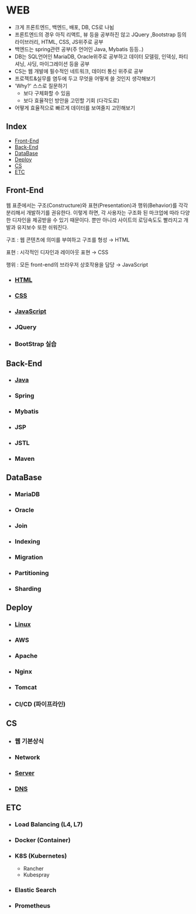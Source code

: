 # WEB

- 크게 프론트엔드, 백엔드, 배포, DB, CS로 나뉨
- 프론트엔드의 경우 아직 리액트, 뷰 등을 공부하진 않고 JQuery ,Bootstrap 등의 라이브러리, HTML, CSS, JS위주로 공부
- 백엔드는 spring관련 공부(주 언어인 Java, Mybatis 등등..) 
- DB는 SQL언어인 MariaDB, Oracle위주로 공부하고 데이터 모델링, 인덱싱, 파티셔닝, 샤딩, 마이그레이션 등을 공부
- CS는 웹 개발에 필수적인 네트워크, 데이터 통신 위주로 공부
- 프로젝트&실무를 염두에 두고 무엇을 어떻게 쓸 것인지 생각해보기 
- 'Why?' 스스로 질문하기
  - 보다 구체화할 수 있음
  - 보다 효율적인 방안을 고민할 기회 (다각도로)
- 어떻게 효율적으로 빠르게 데이터를 보여줄지 고민해보기



## Index

- [Front-End](#Front-End)
- [Back-End](#Back-End)
- [DataBase](#DataBase)
- [Deploy](#Deploy)
- [CS](#CS)
- [ETC](#ETC)



## Front-End

 웹 표준에서는 구조(Constructure)와 표현(Presentation)과 행위(Behavior)를 각각 분리해서 개발하기를 권유한다. 이렇게 하면, 각 사용자는 구조화 된 마크업에 따라 다양한 디자인을 제공받을 수 있기 때문이다. 뿐만 아니라 사이트의 로딩속도도 빨라지고 개발과 유지보수 또한 쉬워진다.

구조 : 웹 콘텐츠에 의미를 부여하고 구조를 형성 → HTML

표현 : 시각적인 디자인과 레이아웃 표현 → CSS

행위 : 모든 front-end의 브라우저 상호작용을 담당 → JavaScript


- ### [HTML](https://github.com/jungtaeyong/WEB/blob/master/HTML.md)

- ### [CSS](https://github.com/jungtaeyong/WEB/blob/master/CSS.md)

- ### [JavaScript](https://github.com/jungtaeyong/WEB/blob/master/JavaScript.md)

- ### JQuery

- ### BootStrap 실습



## Back-End

- ### [Java](https://github.com/jungtaeyong/WEB/blob/master/Java.md)

- ### Spring

- ### Mybatis

- ###  JSP

- ###  JSTL

- ### Maven





## DataBase

- ### MariaDB

- ### Oracle

- ### Join

- ### Indexing

- ### Migration

- ### Partitioning

- ### Sharding





## Deploy

- ### [Linux](https://github.com/jungtaeyong/WEB/blob/master/Linux.md)

- ### AWS

- ### Apache

- ### Nginx

- ### Tomcat

- ### CI/CD (파이프라인)



## CS

- ### 웹 기본상식

- ### Network

- ### [Server](https://github.com/jungtaeyong/WEB/blob/master/Server.md)

- ### [DNS](https://github.com/jungtaeyong/WEB/blob/master/DNS.md)




## ETC

- ### Load  Balancing (L4, L7)

- ### Docker (Container)

- ### K8S (Kubernetes)

  - Rancher
  - Kubespray

- ### Elastic Search

- ### Prometheus

  

